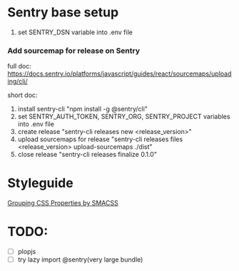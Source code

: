 # Sentry base setup
1. set SENTRY_DSN variable into .env file

### Add sourcemap for release on Sentry
full doc: https://docs.sentry.io/platforms/javascript/guides/react/sourcemaps/uploading/cli/

short doc:
1. install sentry-cli "npm install -g @sentry/cli"
2. set SENTRY_AUTH_TOKEN, SENTRY_ORG, SENTRY_PROJECT variables into .env file 
3. create release "sentry-cli releases new <release_version>"
4. upload sourcemaps for release "sentry-cli releases files <release_version> upload-sourcemaps ./dist"
5. close release "sentry-cli releases finalize 0.1.0"

# Styleguide
[Grouping CSS Properties by SMACSS](./_docs/css_order.md)

# TODO:
-[ ] plopjs
-[ ] try lazy import @sentry(very large bundle)
